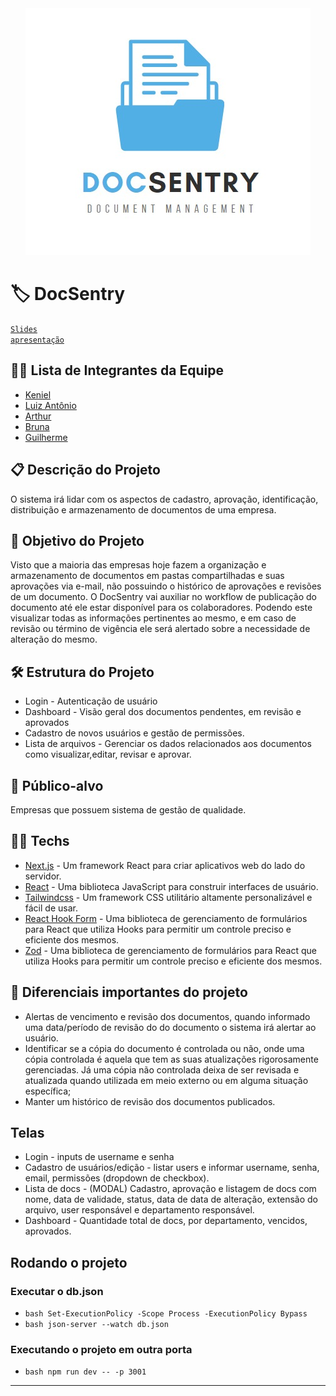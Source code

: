 <div align="center">
  <img src="logo.jpeg" alt="logo de cria" />
</div>

# 🏷️ DocSentry
<code>[Slides apresentação]((https://www.canva.com/design/DAFnJ1f5Mpg/dg0FIF9XK47M_J26V1US6w/edit?utm_content=DAFnJ1f5Mpg&utm_campaign=designshare&utm_medium=link2&utm_source=sharebutton))</code>

## 👨‍💻 Lista de Integrantes da Equipe

- [Keniel](https://github.com/KenielDev)
- [Luiz Antônio](https://github.com/Luiz-Antonio-Cardoso)
- [Arthur](https://github.com/arthurromansini)
- [Bruna](https://github.com/brupperuch)
- [Guilherme](https://github.com/guilhermebp030504)

## 📋 Descrição do Projeto

O sistema irá lidar com os aspectos de cadastro, aprovação, identificação, distribuição e armazenamento de documentos de uma empresa.

## 🎯 Objetivo do Projeto

Visto que a maioria das empresas hoje fazem a organização e armazenamento de documentos em pastas compartilhadas e suas aprovações via e-mail, não possuindo o histórico de aprovações e revisões de um documento. O DocSentry vai auxiliar no workflow de publicação do documento até ele estar disponível para os colaboradores. Podendo este visualizar todas as informações pertinentes ao mesmo, e em caso de revisão ou término de vigência ele será alertado sobre a necessidade de alteração do mesmo.

## 🛠️ Estrutura do Projeto

- Login - Autenticação de usuário
- Dashboard - Visão geral dos documentos pendentes, em revisão e aprovados
- Cadastro de novos usuários e gestão de permissões.
- Lista de arquivos - Gerenciar os dados relacionados aos documentos como visualizar,editar, revisar e aprovar.

## 👥 Público-alvo

Empresas que possuem sistema de gestão de qualidade.

## 👨‍💻 Techs

- [Next.js](https://nextjs.org/) - Um framework React para criar aplicativos web do lado do servidor.
- [React](https://react.dev/) - Uma biblioteca JavaScript para construir interfaces de usuário.
- [Tailwindcss](https://tailwindcss.com/) - Um framework CSS utilitário altamente personalizável e fácil de usar.
- [React Hook Form](https://react-hook-form.com/) - Uma biblioteca de gerenciamento de formulários para React que utiliza Hooks para permitir um controle preciso e eficiente dos mesmos.
- [Zod](https://github.com/colinhacks/zod) - Uma biblioteca de gerenciamento de formulários para React que utiliza Hooks para permitir um controle preciso e eficiente dos mesmos.

## 🧐 Diferenciais importantes do projeto

- Alertas de vencimento e revisão dos documentos, quando informado uma data/período de revisão do do documento o sistema irá alertar ao usuário.
- Identificar se a cópia do documento é controlada ou não, onde uma cópia controlada é aquela que tem as suas atualizações rigorosamente gerenciadas. Já uma cópia não controlada deixa de ser revisada e atualizada quando utilizada em meio externo ou em alguma situação específica;
- Manter um histórico de revisão dos documentos publicados.

## Telas

- Login - inputs de username e senha
- Cadastro de usuários/edição - listar users e informar username, senha, email, permissões (dropdown de checkbox).
- Lista de docs - (MODAL) Cadastro, aprovação e listagem de docs com nome, data de validade, status, data de data de alteração, extensão do arquivo, user responsável e departamento responsável.
- Dashboard - Quantidade total de docs, por departamento, vencidos, aprovados.

## Rodando o projeto

### Executar o db.json

- `bash Set-ExecutionPolicy -Scope Process -ExecutionPolicy Bypass`
- `bash json-server --watch db.json`

### Executando o projeto em outra porta

- `bash npm run dev -- -p 3001`

---

